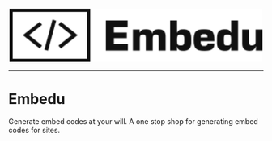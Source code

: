 <p align="center">
    <img width="500" src="https://github.com/sharangj/embedu/blob/master/assets/logo.png" />
</p>

---

# Embedu

Generate embed codes at your will. A one stop shop for generating embed codes for sites.
